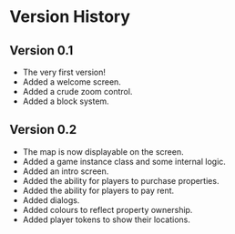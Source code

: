 # Version History
## Version 0.1
* The very first version!
* Added a welcome screen.
* Added a crude zoom control.
* Added a block system.
## Version 0.2
* The map is now displayable on the screen.
* Added a game instance class and some internal logic.
* Added an intro screen.
* Added the ability for players to purchase properties.
* Added the ability for players to pay rent.
* Added dialogs.
* Added colours to reflect property ownership.
* Added player tokens to show their locations.